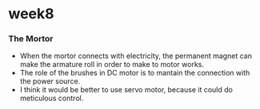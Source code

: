 # week8
### The Mortor
- When the mortor connects with electricity, the permanent magnet can make the armature roll in order to make to motor works.
- The role of the brushes in DC motor is to mantain the connection with the power source.
- I think it would be better to use servo motor, because it could do meticulous control.
